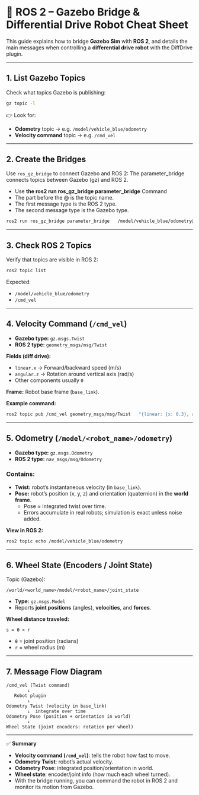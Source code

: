 # 🚗 ROS 2 – Gazebo Bridge & Differential Drive Robot Cheat Sheet

This guide explains how to bridge **Gazebo Sim** with **ROS 2**, and details the main messages when controlling a **differential drive robot** with the DiffDrive plugin.

---

## 1. List Gazebo Topics
Check what topics Gazebo is publishing:

```bash
gz topic -l
```

👉 Look for:
- **Odometry** topic → e.g. `/model/vehicle_blue/odometry`
- **Velocity command** topic → e.g. `/cmd_vel`

---

## 2. Create the Bridges
Use `ros_gz_bridge` to connect Gazebo and ROS 2:
The parameter_bridge connects topics between Gazebo (gz) and ROS 2.
- Use **the ros2 run ros_gz_bridge parameter_bridge**  Command
- The part before the @ is the topic name.
- The first message type is the ROS 2 type.
- The second message type is the Gazebo type.

```bash
ros2 run ros_gz_bridge parameter_bridge   /model/vehicle_blue/odometry@nav_msgs/msg/Odometry@gz.msgs.Odometry   /cmd_vel@geometry_msgs/msg/Twist@gz.msgs.Twist
```

---

## 3. Check ROS 2 Topics
Verify that topics are visible in ROS 2:

```bash
ros2 topic list
```

Expected:
- `/model/vehicle_blue/odometry`
- `/cmd_vel`

---

## 4. Velocity Command (`/cmd_vel`)
- **Gazebo type:** `gz.msgs.Twist`  
- **ROS 2 type:** `geometry_msgs/msg/Twist`

**Fields (diff drive):**
- `linear.x` → Forward/backward speed (m/s)  
- `angular.z` → Rotation around vertical axis (rad/s)  
- Other components usually `0`

**Frame:** Robot base frame (`base_link`).

**Example command:**
```bash
ros2 topic pub /cmd_vel geometry_msgs/msg/Twist   "{linear: {x: 0.3}, angular: {z: 0.1}}" -r 10
```

---

## 5. Odometry (`/model/<robot_name>/odometry`)
- **Gazebo type:** `gz.msgs.Odometry`  
- **ROS 2 type:** `nav_msgs/msg/Odometry`

### Contains:
- **Twist:** robot’s instantaneous velocity (in `base_link`).  
- **Pose:** robot’s position (x, y, z) and orientation (quaternion) in the **world frame**.  
  - Pose ≈ integrated twist over time.  
  - Errors accumulate in real robots; simulation is exact unless noise added.

**View in ROS 2:**
```bash
ros2 topic echo /model/vehicle_blue/odometry
```

---

## 6. Wheel State (Encoders / Joint State)
Topic (Gazebo):
```
/world/<world_name>/model/<robot_name>/joint_state
```
- **Type:** `gz.msgs.Model`  
- Reports **joint positions** (angles), **velocities**, and **forces**.

**Wheel distance traveled:**
```
s = θ × r
```
- `θ` = joint position (radians)  
- `r` = wheel radius (m)

---

## 7. Message Flow Diagram
```
/cmd_vel (Twist command)
        ↓
   Robot plugin
        ↓
Odometry Twist (velocity in base_link)
        ↓  integrate over time
Odometry Pose (position + orientation in world)
        ↓
Wheel State (joint encoders: rotation per wheel)
```

---

✅ **Summary**
- **Velocity command (`/cmd_vel`)**: tells the robot how fast to move.  
- **Odometry Twist**: robot’s actual velocity.  
- **Odometry Pose**: integrated position/orientation in world.  
- **Wheel state**: encoder/joint info (how much each wheel turned).  
- With the bridge running, you can command the robot in ROS 2 and monitor its motion from Gazebo.  
